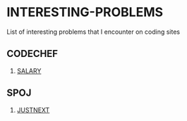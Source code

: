 # INTERESTING-PROBLEMS
List of interesting problems that I encounter on coding sites


## CODECHEF
1. [SALARY](https://www.codechef.com/problems/SALARY)

## SPOJ
1. [JUSTNEXT](https://www.spoj.com/problems/JNEXT/)
